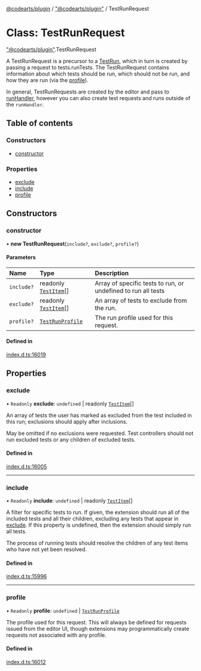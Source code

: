 [@codearts/plugin](../README.md) / ["@codearts/plugin"](../modules/_codearts_plugin_.md) / TestRunRequest

# Class: TestRunRequest

["@codearts/plugin"](../modules/_codearts_plugin_.md).TestRunRequest

A TestRunRequest is a precursor to a [TestRun](../interfaces/codearts_plugin_.TestRun.md), which in turn is
created by passing a request to tests.runTests. The TestRunRequest
contains information about which tests should be run, which should not be
run, and how they are run (via the [profile](codearts_plugin_.TestRunRequest.md#profile)).

In general, TestRunRequests are created by the editor and pass to
[runHandler](../interfaces/codearts_plugin_.TestRunProfile.md#runhandler), however you can also create test
requests and runs outside of the `runHandler`.

## Table of contents

### Constructors

- [constructor](codearts_plugin_.TestRunRequest.md#constructor)

### Properties

- [exclude](codearts_plugin_.TestRunRequest.md#exclude)
- [include](codearts_plugin_.TestRunRequest.md#include)
- [profile](codearts_plugin_.TestRunRequest.md#profile)

## Constructors

### constructor

• **new TestRunRequest**(`include?`, `exclude?`, `profile?`)

#### Parameters

| Name | Type | Description |
| :------ | :------ | :------ |
| `include?` | readonly [`TestItem`](../interfaces/codearts_plugin_.TestItem.md)[] | Array of specific tests to run, or undefined to run all tests |
| `exclude?` | readonly [`TestItem`](../interfaces/codearts_plugin_.TestItem.md)[] | An array of tests to exclude from the run. |
| `profile?` | [`TestRunProfile`](../interfaces/codearts_plugin_.TestRunProfile.md) | The run profile used for this request. |

#### Defined in

[index.d.ts:16019](https://github.com/huaweicloud/cloudide-plugin-api/blob/4d28848/index.d.ts#L16019)

## Properties

### exclude

• `Readonly` **exclude**: `undefined` \| readonly [`TestItem`](../interfaces/codearts_plugin_.TestItem.md)[]

An array of tests the user has marked as excluded from the test included
in this run; exclusions should apply after inclusions.

May be omitted if no exclusions were requested. Test controllers should
not run excluded tests or any children of excluded tests.

#### Defined in

[index.d.ts:16005](https://github.com/huaweicloud/cloudide-plugin-api/blob/4d28848/index.d.ts#L16005)

___

### include

• `Readonly` **include**: `undefined` \| readonly [`TestItem`](../interfaces/codearts_plugin_.TestItem.md)[]

A filter for specific tests to run. If given, the extension should run
all of the included tests and all their children, excluding any tests
that appear in [exclude](codearts_plugin_.TestRunRequest.md#exclude). If this property is
undefined, then the extension should simply run all tests.

The process of running tests should resolve the children of any test
items who have not yet been resolved.

#### Defined in

[index.d.ts:15996](https://github.com/huaweicloud/cloudide-plugin-api/blob/4d28848/index.d.ts#L15996)

___

### profile

• `Readonly` **profile**: `undefined` \| [`TestRunProfile`](../interfaces/codearts_plugin_.TestRunProfile.md)

The profile used for this request. This will always be defined
for requests issued from the editor UI, though extensions may
programmatically create requests not associated with any profile.

#### Defined in

[index.d.ts:16012](https://github.com/huaweicloud/cloudide-plugin-api/blob/4d28848/index.d.ts#L16012)
